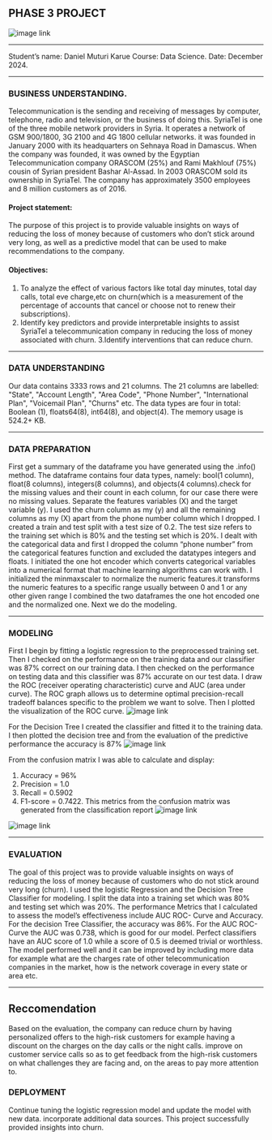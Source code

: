 ## PHASE 3 PROJECT

![image link](https://1drv.ms/i/c/a98c42fdc592b456/EaGoKhMtawdEpRqf1lEJtmUBw5g8q0lQK7m-Jiq3iHD2KA?e=rEtsWk)

---

Student’s name:         Daniel Muturi Karue
Course:                 Data Science.
Date:                   December 2024.

---

### BUSINESS UNDERSTANDING.

Telecommunication is the sending and receiving of messages by computer, telephone, radio and television, or the business of doing this. SyriaTel is one of the three mobile network providers in Syria. It operates a network of GSM 900/1800, 3G 2100 and 4G 1800 cellular networks. it was founded in January 2000 with its headquarters on Sehnaya Road in Damascus. When the company was founded, it was owned by the Egyptian Telecommunication company ORASCOM (25%) and Rami Makhlouf (75%) cousin of Syrian president Bashar Al-Assad. In 2003 ORASCOM sold its ownership in SyriaTel. The company has approximately 3500 employees and 8 million customers as of 2016. 
#### Project statement:
The purpose of this project is to provide valuable insights on ways of reducing the loss of money because of customers who don’t stick around very long, as well as a predictive model that can be used to make recommendations to the company.
#### Objectives:
1. To analyze the effect of various factors like total day minutes, total day calls, total eve charge,etc on churn(which is a measurement of the percentage of accounts that cancel or choose not to renew their subscriptions).
2. Identify key predictors and provide interpretable insights to assist SyriaTel a telecommunication company in reducing the loss of money associated with churn.
3.Identify interventions that can reduce churn.

---

### DATA UNDERSTANDING

Our data contains 3333 rows and 21 columns.
The 21 columns are labelled: "State", "Account Length", "Area Code", "Phone Number", "International Plan", "Voicemail Plan", "Churns" etc.
The data types are four in total: Boolean (1), floats64(8), int64(8), and object(4).
The memory usage is 524.2+ KB.

---

### DATA PREPARATION

First get a summary of the dataframe you have generated using the .info() method. The dataframe contains four data types, namely: bool(1 column), float(8 columns), integers(8 columns), and objects(4 columns).check for the missing values and their count in each column, for our case there were no missing values. Separate the features variables (X) and the target variable (y). I used the churn column as my (y) and all the remaining columns as my (X) apart from the phone number column which I dropped.
I created a train and test split with a test size of 0.2. The test size refers to the training set which is 80% and the testing set which is 20%. I dealt with the categorical data and first I dropped the column “phone number” from the categorical features function and excluded the datatypes integers and floats. I initiated the one hot encoder which converts categorical variables into a numerical format that machine learning algorithms can work with.
I initialized the minmaxscaler to normalize the numeric features.it transforms the numeric features to a specific range usually between 0 and 1 or any other given range
I combined the two dataframes the one hot encoded one and the normalized one. Next we do the modeling.

---

### MODELING

First I begin by fitting a logistic regression to the preprocessed training set. Then I checked on the performance on the training data and our classifier was 87% correct on our training data. I then checked on the performance on testing data and this classifier was 87% accurate on our test data.
I draw the ROC (receiver operating characteristic) curve and AUC (area under curve). The ROC graph allows us to determine optimal precision-recall tradeoff balances specific to the problem we want to solve. Then I plotted the visualization of the ROC curve.
![image link](http://localhost:8889/view/Screenshot%20(10).png)

For the Decision Tree I created the classifier and fitted it to the training data. I then plotted the decision tree and from the evaluation of the predictive performance the accuracy is 87%
![image link](http://localhost:8889/view/Screenshot%20(14)b.png)

From the confusion matrix I was able to calculate and display:
1.	Accuracy = 96%
2.	Precision = 1.0
3.	Recall = 0.5902  
4.	F1-score = 0.7422.
This metrics from the confusion matrix was generated from the classification report
![image link](http://localhost:8889/view/Screenshot%20(12)b.png)


![image link](http://localhost:8889/view/Screenshot%20(13).png)

---

### EVALUATION

The goal of this project was to provide valuable insights on ways of reducing the loss of money because of customers who do not stick around very long (churn).
I used the logistic Regression and the Decision Tree Classifier for modeling. I split the data into a training set which was 80% and testing set which was 20%.
The performance Metrics that I calculated to assess the model’s effectiveness include AUC ROC- Curve and Accuracy. For the decision Tree Classifier, the accuracy was 86%. For the AUC ROC- Curve the AUC was 0.738, which is good for our model. Perfect classifiers have an AUC score of 1.0 while a score of 0.5 is deemed trivial or worthless.
The model performed well and it can be improved by including more data for example what are the charges rate of other telecommunication companies in the market, how is the network coverage in every state or area etc.

---

## Reccomendation

Based on the evaluation, the company can reduce churn by having personalized offers to the high-risk customers for example having a discount on the charges on the day calls or the night calls.
improve on customer service calls so as to get feedback from the high-risk customers on what challenges they are facing and, on the areas to pay more attention to.


### DEPLOYMENT

Continue tuning the logistic regression model and update the model with new data. incorporate additional data sources. This project successfully provided insights into churn.

